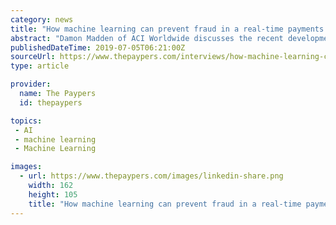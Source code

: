 ```yaml
---
category: news
title: "How machine learning can prevent fraud in a real-time payments environment"
abstract: "Damon Madden of ACI Worldwide discusses the recent developments in machine learning, the benefits for banks, and fraud prevention strategies in a real-time payments environment What are the most recent developments in machine learning and its benefits for ..."
publishedDateTime: 2019-07-05T06:21:00Z
sourceUrl: https://www.thepaypers.com/interviews/how-machine-learning-can-prevent-fraud-in-a-real-time-payments-environment/779590-38
type: article

provider:
  name: The Paypers
  id: thepaypers

topics:
 - AI
 - machine learning
 - Machine Learning

images:
  - url: https://www.thepaypers.com/images/linkedin-share.png
    width: 162
    height: 105
    title: "How machine learning can prevent fraud in a real-time payments environment"
---
```

